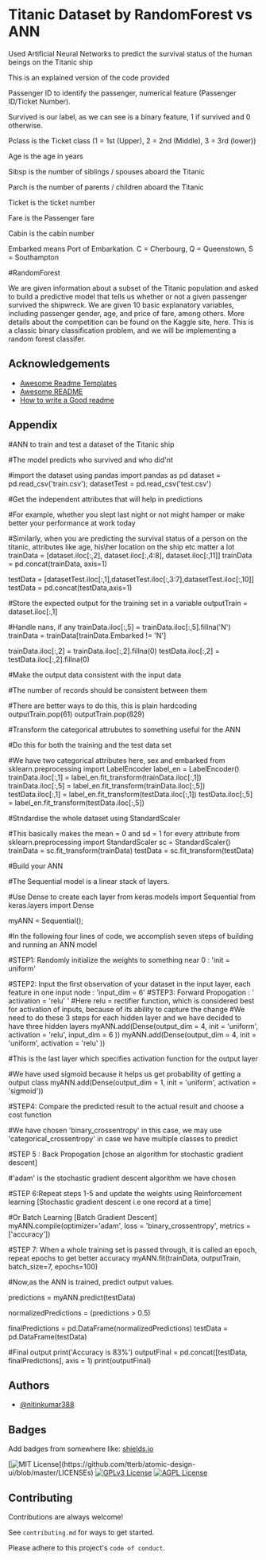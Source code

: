 
# Titanic Dataset by RandomForest vs ANN

Used Artificial Neural Networks to predict the survival status of the human beings on the Titanic ship

This is an explained version of the code provided


Passenger ID to identify the passenger, numerical feature (Passenger ID/Ticket Number).

Survived is our label, as we can see is a binary feature, 1 if survived and 0 otherwise.

Pclass is the Ticket class (1 = 1st (Upper), 2 = 2nd (Middle), 3 = 3rd (lower))

Age is the age in years

Sibsp is the number of siblings / spouses aboard the Titanic

Parch is the number of parents / children aboard the Titanic

Ticket is the ticket number

Fare is the Passenger fare

Cabin is the cabin number

Embarked means Port of Embarkation. C = Cherbourg, Q = Queenstown, S = Southampton


#RandomForest

We are given information about a subset of the Titanic population and asked to build a predictive model that tells us whether or not a given passenger survived the shipwreck. We are given 10 basic explanatory variables, including passenger gender, age, and price of fare, among others. More details about the competition can be found on the Kaggle site, here. This is a classic binary classification problem, and we will be implementing a random forest classifer.



## Acknowledgements

 - [Awesome Readme Templates](https://awesomeopensource.com/project/elangosundar/awesome-README-templates)
 - [Awesome README](https://github.com/matiassingers/awesome-readme)
 - [How to write a Good readme](https://bulldogjob.com/news/449-how-to-write-a-good-readme-for-your-github-project)

  
## Appendix


  
#ANN to train and test a dataset of the Titanic ship 

#The model predicts who survived and who did'nt

#import the dataset using pandas import pandas as pd dataset = pd.read_csv('train.csv'); datasetTest = pd.read_csv('test.csv')

#Get the independent attributes that will help in predictions 

#For example, whether you slept last night or not might hamper or make better your performance at work today 

#Similarly, when you are predicting the survival status of a person on the titanic, attributes like age, his\her location on the ship etc matter a lot trainData = [dataset.iloc[:,2], dataset.iloc[:,4:8], dataset.iloc[:,11]] trainData = pd.concat(trainData, axis=1)

testData = [datasetTest.iloc[:,1],datasetTest.iloc[:,3:7],datasetTest.iloc[:,10]] testData = pd.concat(testData,axis=1)

#Store the expected output for the training set in a variable outputTrain = dataset.iloc[:,1]

#Handle nans, if any trainData.iloc[:,5] = trainData.iloc[:,5].fillna('N') trainData = trainData[trainData.Embarked != 'N']

trainData.iloc[:,2] = trainData.iloc[:,2].fillna(0) testData.iloc[:,2] = testData.iloc[:,2].fillna(0)

#Make the output data consistent with the input data 

#The number of records should be consistent between them 

#There are better ways to do this, this is plain hardcoding outputTrain.pop(61) outputTrain.pop(829)

#Transform the categorical attrubutes to something useful for the ANN 

#Do this for both the training and the test data set

#We have two categorical attributes here, sex and embarked from sklearn.preprocessing import LabelEncoder label_en = LabelEncoder() trainData.iloc[:,1] = label_en.fit_transform(trainData.iloc[:,1]) trainData.iloc[:,5] = label_en.fit_transform(trainData.iloc[:,5]) testData.iloc[:,1] = label_en.fit_transform(testData.iloc[:,1]) testData.iloc[:,5] = label_en.fit_transform(testData.iloc[:,5])

#Stndardise the whole dataset using StandardScaler 

#This basically makes the mean = 0 and sd = 1 for every attribute from sklearn.preprocessing import StandardScaler sc = StandardScaler() trainData = sc.fit_transform(trainData) testData = sc.fit_transform(testData)

#Build your ANN 

#The Sequential model is a linear stack of layers. 

#Use Dense to create each layer from keras.models import Sequential from keras.layers import Dense

myANN = Sequential();

#In the following four lines of code, we accomplish seven steps of building and running an ANN model 

#STEP1: Randomly initialize the weights to something near 0 : 'init = uniform' 

#STEP2: Input the first observation of your dataset in the input layer, each feature in one input node : 'input_dim = 6' #STEP3: Forward Propogation : ' activation = 'relu' ' #Here relu = rectifier function, which is considered best for activation of inputs, because of its ability to capture the change #We need to do these 3 steps for each hidden layer and we have decided to have three hidden layers myANN.add(Dense(output_dim = 4, init = 'uniform', activation = 'relu', input_dim = 6 )) myANN.add(Dense(output_dim = 4, init = 'uniform', activation = 'relu' ))

#This is the last layer which specifies activation function for the output layer 

#We have used sigmoid because it helps us get probability of getting a output class myANN.add(Dense(output_dim = 1, init = 'uniform', activation = 'sigmoid'))

#STEP4: Compare the predicted result to the actual result and choose a cost function 

#We have chosen 'binary_crossentropy' in this case, we may use 'categorical_crossentropy' in case we have multiple classes to predict

#STEP 5 : Back Propogation [chose an algorithm for stochastic gradient descent]

#'adam' is the stochastic gradient descent algorithm we have chosen 

#STEP 6:Repeat steps 1-5 and update the weights using Reinforcement learning [Stochastic gradient descent i.e one record at a time] 

#Or Batch Learning [Batch Gradient Descent] myANN.compile(optimizer='adam', loss = 'binary_crossentropy', metrics = ['accuracy'])

#STEP 7: When a whole training set is passed through, it is called an epoch, repeat epochs to get better accuracy myANN.fit(trainData, outputTrain, batch_size=7, epochs=100)

#Now,as the ANN is trained, predict output values.

predictions = myANN.predict(testData)

normalizedPredictions = (predictions > 0.5)

finalPredictions = pd.DataFrame(normalizedPredictions) testData = pd.DataFrame(testData)

#Final output print('Accuracy is 83%') outputFinal = pd.concat([testData, finalPredictions], axis = 1) print(outputFinal)
## Authors

- [@nitinkumar388](https://github.com/nitinkumar388)

  
## Badges

Add badges from somewhere like: [shields.io](https://shields.io/)

[![MIT License](https://img.shields.io/apm/l/atomic-design-ui.svg?)](https://github.com/tterb/atomic-design-ui/blob/master/LICENSEs)
[![GPLv3 License](https://img.shields.io/badge/License-GPL%20v3-yellow.svg)](https://opensource.org/licenses/)
[![AGPL License](https://img.shields.io/badge/license-AGPL-blue.svg)](http://www.gnu.org/licenses/agpl-3.0)

  
## Contributing

Contributions are always welcome!

See `contributing.md` for ways to get started.

Please adhere to this project's `code of conduct`.

  
